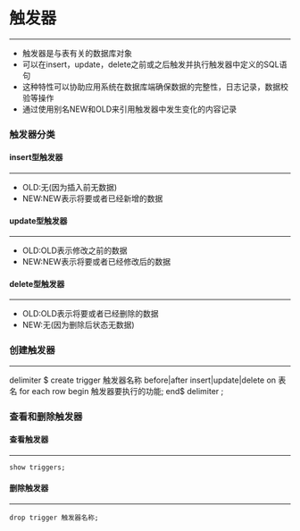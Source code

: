 # 触发器
***  
- 触发器是与表有关的数据库对象
- 可以在insert，update，delete之前或之后触发并执行触发器中定义的SQL语句
- 这种特性可以协助应用系统在数据库端确保数据的完整性，日志记录，数据校验等操作
- 通过使用别名NEW和OLD来引用触发器中发生变化的内容记录


### 触发器分类
#### insert型触发器
***  
- OLD:无(因为插入前无数据)
- NEW:NEW表示将要或者已经新增的数据


#### update型触发器
***  
- OLD:OLD表示修改之前的数据
- NEW:NEW表示将要或者已经修改后的数据


#### delete型触发器
***  
- OLD:OLD表示将要或者已经删除的数据
- NEW:无(因为删除后状态无数据)


### 创建触发器
***  
delimiter $
create trigger 触发器名称
before|after insert|update|delete
on 表名
for each row
begin
触发器要执行的功能;
end$
delimiter ;


### 查看和删除触发器
#### 查看触发器
***  
`show triggers;`


#### 删除触发器
***  
`drop trigger 触发器名称;`









